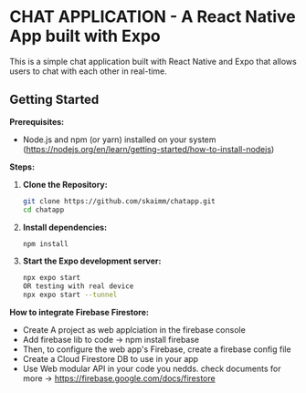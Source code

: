 # CHAT APPLICATION - A React Native App built with Expo

This is a simple chat application built with React Native and Expo that allows users to chat with each other in real-time.

## Getting Started

**Prerequisites:**

- Node.js and npm (or yarn) installed on your system (https://nodejs.org/en/learn/getting-started/how-to-install-nodejs)

**Steps:**

1. **Clone the Repository:**
   ```bash
   git clone https://github.com/skaimm/chatapp.git
   cd chatapp
   
2. **Install dependencies:**
   ```bash
   npm install

3. **Start the Expo development server:**
   ```bash
   npx expo start
   OR testing with real device
   npx expo start --tunnel


**How to integrate Firebase Firestore:**

- Create A project as web applciation in the firebase console
- Add firebase lib to code -> npm install firebase
- Then, to configure the web app's Firebase, create a firebase config file
- Create a Cloud Firestore DB to use in your app
- Use Web modular API in your code you nedds. check documents for more -> https://firebase.google.com/docs/firestore
